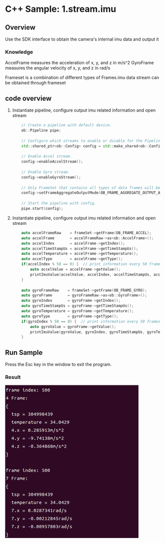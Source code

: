 # C++ Sample: 1.stream.imu

## Overview

Use the SDK interface to obtain the camera's internal imu data and output it

### Knowledge

AccelFrame measures the acceleration of x, y, and z in m/s^2
GyroFrame measures the angular velocity of x, y, and z in rad/s

Frameset is a combination of different types of Frames.imu data stream can be obtained through frameset

## code overview

1. Instantiate pipeline, configure output imu related information and open stream

    ```cpp
        // Create a pipeline with default device.
        ob::Pipeline pipe;

        // Configure which streams to enable or disable for the Pipeline by creating a Config.
        std::shared_ptr<ob::Config> config = std::make_shared<ob::Config>();

        // Enable Accel stream.
        config->enableAccelStream();

        // Enable Gyro stream.
        config->enableGyroStream();

        // Only FrameSet that contains all types of data frames will be output.
        config->setFrameAggregateOutputMode(OB_FRAME_AGGREGATE_OUTPUT_ALL_TYPE_FRAME_REQUIRE);

        // Start the pipeline with config.
        pipe.start(config);
    ```

2. Instantiate pipeline, configure output imu related information and open stream

    ```cpp
        auto accelFrameRaw    = frameSet->getFrame(OB_FRAME_ACCEL);
        auto accelFrame       = accelFrameRaw->as<ob::AccelFrame>();
        auto accelIndex       = accelFrame->getIndex();
        auto accelTimeStampUs = accelFrame->getTimeStampUs();
        auto accelTemperature = accelFrame->getTemperature();
        auto accelType        = accelFrame->getType();
        if(accelIndex % 50 == 0) {  // print information every 50 frames.
            auto accelValue = accelFrame->getValue();
            printImuValue(accelValue, accelIndex, accelTimeStampUs, accelTemperature, accelType, "m/s^2");
        }

        auto gyroFrameRaw    = frameSet->getFrame(OB_FRAME_GYRO);
        auto gyroFrame       = gyroFrameRaw->as<ob::GyroFrame>();
        auto gyroIndex       = gyroFrame->getIndex();
        auto gyroTimeStampUs = gyroFrame->getTimeStampUs();
        auto gyroTemperature = gyroFrame->getTemperature();
        auto gyroType        = gyroFrame->getType();
        if(gyroIndex % 50 == 0) {  // print information every 50 frames.
            auto gyroValue = gyroFrame->getValue();
            printImuValue(gyroValue, gyroIndex, gyroTimeStampUs, gyroTemperature, gyroType, "rad/s");
        }
    ```

## Run Sample

Press the Esc key in the window to exit the program.

### Result

![image](/docs/resource/imu.png)

